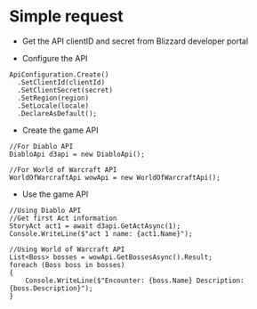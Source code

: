 # Simple request

* Get the API clientID and secret from Blizzard developer portal

* Configure the API
```
ApiConfiguration.Create()
  .SetClientId(clientId)
  .SetClientSecret(secret)
  .SetRegion(region)
  .SetLocale(locale)  
  .DeclareAsDefault();
```

* Create the game API
```  
//For Diablo API
DiabloApi d3api = new DiabloApi();

//For World of Warcraft API
WorldOfWarcraftApi wowApi = new WorldOfWarcraftApi();
```  

* Use the game API
```  
//Using Diablo API
//Get first Act information
StoryAct act1 = await d3api.GetActAsync(1);
Console.WriteLine($"act 1 name: {act1.Name}");

//Using World of Warcraft API
List<Boss> bosses = wowApi.GetBossesAsync().Result;
foreach (Boss boss in bosses)
{
	Console.WriteLine($"Encounter: {boss.Name} Description: {boss.Description}");
}

```
